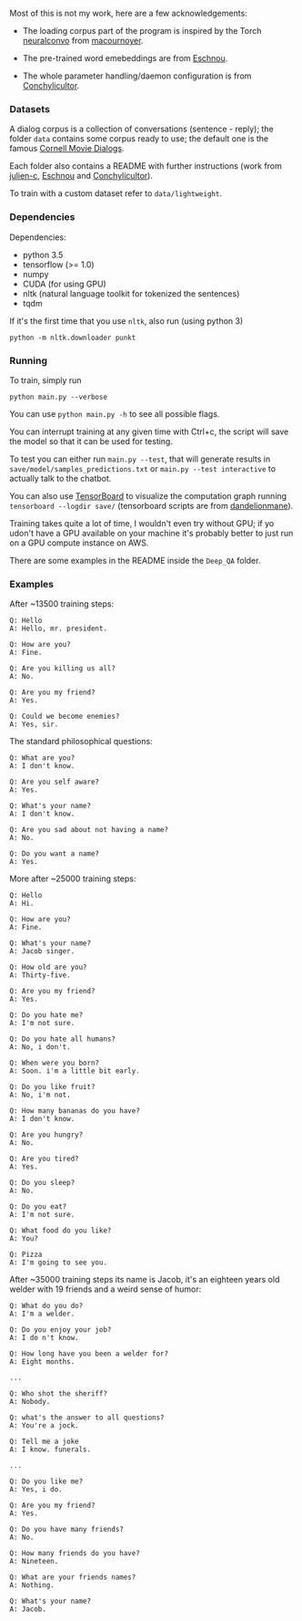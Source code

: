 Most of this is not my work, here are a few acknowledgements:

- The loading corpus part of the program is inspired by the Torch [neuralconvo](https://github.com/macournoyer/neuralconvo) from [macournoyer](https://github.com/macournoyer).

- The pre-trained word emebeddings are from [Eschnou](https://github.com/eschnou).

- The whole parameter handling/daemon configuration is from [Conchylicultor](https://github.com/Conchylicultor).

### Datasets

A dialog corpus is a collection of conversations (sentence - reply); the folder `data` contains some corpus ready to use; the default one is the famous [Cornell Movie Dialogs](http://www.cs.cornell.edu/~cristian/Cornell_Movie-Dialogs_Corpus.html).

Each folder also contains a README with further instructions (work from [julien-c](https://github.com/julien-c), [Eschnou](https://github.com/eschnou) and [Conchylicultor](https://github.com/Conchylicultor)).

To train with a custom dataset refer to `data/lightweight`.

### Dependencies

Dependencies:
* python 3.5
* tensorflow (>= 1.0)
* numpy
* CUDA (for using GPU)
* nltk (natural language toolkit for tokenized the sentences)
* tqdm

If it's the first time that you use `nltk`, also run (using python 3)
```
python -m nltk.downloader punkt
```

### Running

To train, simply run
```
python main.py --verbose
```

You can use `python main.py -h` to see all possible flags.

You can interrupt training at any given time with Ctrl+c, the script will save the model so that it can be used for testing.

To test you can either run `main.py --test`, that will generate results in `save/model/samples_predictions.txt` or `main.py --test interactive` to actually talk to the chatbot.

You can also use [TensorBoard](https://www.tensorflow.org/how_tos/summaries_and_tensorboard/) to visualize the computation graph running `tensorboard --logdir save/` (tensorboard scripts are from [dandelionmane](https://github.com/dandelionmane)).

Training takes quite a lot of time, I wouldn't even try without GPU; if yo udon't have a GPU available on your machine it's probably better to just run on a GPU compute instance on AWS.

There are some examples in the README inside the `Deep_QA` folder.


### Examples

After ~13500 training steps:
```
Q: Hello
A: Hello, mr. president.

Q: How are you?
A: Fine.

Q: Are you killing us all?
A: No.

Q: Are you my friend?
A: Yes.

Q: Could we become enemies?
A: Yes, sir.
```

The standard philosophical questions:
```
Q: What are you?
A: I don't know.

Q: Are you self aware?
A: Yes.

Q: What's your name?
A: I don't know.

Q: Are you sad about not having a name?
A: No.

Q: Do you want a name?
A: Yes.
```

More after ~25000 training steps:
```
Q: Hello
A: Hi.

Q: How are you?
A: Fine.

Q: What's your name?
A: Jacob singer.

Q: How old are you?
A: Thirty-five.

Q: Are you my friend?
A: Yes.

Q: Do you hate me?
A: I'm not sure.

Q: Do you hate all humans?
A: No, i don't.

Q: When were you born?
A: Soon. i'm a little bit early.
```

```
Q: Do you like fruit?
A: No, i'm not.

Q: How many bananas do you have?
A: I don't know.

Q: Are you hungry?
A: No.

Q: Are you tired?
A: Yes.

Q: Do you sleep?
A: No.

Q: Do you eat?
A: I'm not sure.

Q: What food do you like?
A: You?

Q: Pizza
A: I'm going to see you.
```

After ~35000 training steps its name is Jacob, it's an eighteen years old welder with 19 friends and a weird sense of humor:

```
Q: What do you do?
A: I'm a welder.

Q: Do you enjoy your job?
A: I do n't know.

Q: How long have you been a welder for?
A: Eight months.

...

Q: Who shot the sheriff?
A: Nobody.

Q: what's the answer to all questions?
A: You're a jock.

Q: Tell me a joke
A: I know. funerals.

...

Q: Do you like me?
A: Yes, i do.

Q: Are you my friend?
A: Yes.

Q: Do you have many friends?
A: No.

Q: How many friends do you have?
A: Nineteen.

Q: What are your friends names?
A: Nothing.

Q: What's your name?
A: Jacob.
```
